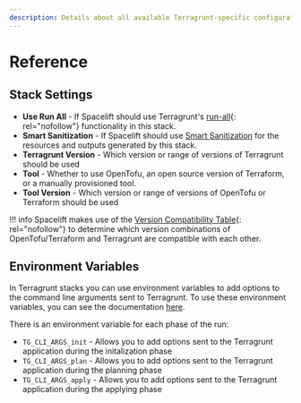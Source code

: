 ```yaml
---
description: Details about all available Terragrunt-specific configuration options.
---
```


# Reference

## Stack Settings

- **Use Run All** - If Spacelift should use Terragrunt's [run-all](https://terragrunt.gruntwork.io/docs/features/execute-terraform-commands-on-multiple-modules-at-once/){: rel="nofollow"} functionality in this stack.
- **Smart Sanitization** - If Spacelift should use [Smart Sanitization](../terraform/resource-sanitization.md#smart-sanitization) for the resources and outputs generated by this stack.
- **Terragrunt Version** - Which version or range of versions of Terragrunt should be used
- **Tool** - Whether to use OpenTofu, an open source version of Terraform, or a manually provisioned tool.
- **Tool Version** - Which version or range of versions of OpenTofu or Terraform should be used

!!! info
    Spacelift makes use of the [Version Compatibility Table](https://docs.gruntwork.io/guides/stay-up-to-date/terraform/terraform-12/version-compatibility-table/){: rel="nofollow"} to determine which version combinations of OpenTofu/Terraform and Terragrunt are compatible with each other.

## Environment Variables

In Terragrunt stacks you can use environment variables to add options to the command line arguments sent to Terragrunt. To use these environment variables, you can see the documentation [here](../../concepts/configuration/environment.md).

There is an environment variable for each phase of the run:

- `TG_CLI_ARGS_init` - Allows you to add options sent to the Terragrunt application during the initalization phase
- `TG_CLI_ARGS_plan` - Allows you to add options sent to the Terragrunt application during the planning phase
- `TG_CLI_ARGS_apply` - Allows you to add options sent to the Terragrunt application during the applying phase
